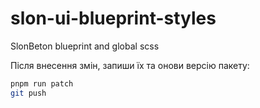 # slon-ui-blueprint-styles
SlonBeton blueprint and global scss

Після внесення змін, запиши їх та онови версію пакету:

```sh
pnpm run patch
git push
```